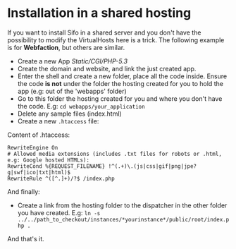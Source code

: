 Installation in a shared hosting
================================
If you want to install Sifo in a shared server and you don't have the possibility to modify the VirtualHosts here is a trick. The following example
is for **Webfaction**, but others are similar.

 * Create a new App _Static/CGI/PHP-5.3_
 * Create the domain and website, and link the just created app.
 * Enter the shell and create a new folder, place all the code inside. Ensure the code **is not** under the folder the hosting created for you to hold the app (e.g: out of the 'webapps' folder)
 * Go to this folder the hosting created for you and where you don't have the code. E.g: `cd webapps/your_application`
 * Delete any sample files (index.html)
 * Create a new `.htaccess` file:

Content of .htaccess:

	RewriteEngine On
	# Allowed media extensions (includes .txt files for robots or .html, e.g: Google hosted HTMLs):
	RewriteCond %{REQUEST_FILENAME} !^(.+)\.(js|css|gif|png|jpe?g|swf|ico|txt|html)$
	RewriteRule ^([^.]+)/?$ /index.php

And finally:

 * Create a link from the hosting folder to the dispatcher in the other folder you have created.
 E.g: `ln -s ../../path_to_checkout/instances/*yourinstance*/public/root/index.php .`

And that's it.
